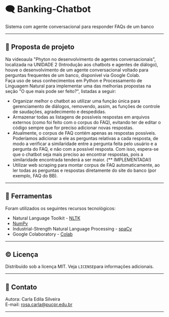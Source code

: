 # 🗨️ Banking-Chatbot
Sistema com agente conversacional para responder FAQs de um banco   

---   

## 📅 Proposta de projeto
Na videoaula "Phyton no desenvolvimento de agentes conversacionais", localizada na UNIDADE 2 (Introdução aos chatbots e agentes de diálogo), houve o desenvolvimento de um agente conversacional voltado para perguntas frequentes de um banco, disponível via Google Colab.   
Faça uso de seus conhecimentos em Python e Processamento de Linguagem Natural para implementar uma das melhorias propostas na seção  "O que mais pode ser feito?", listadas a seguir:
- Organizar melhor o chatbot ao utilizar uma função única para gerenciamento de diálogos, removendo, assim, as funções de controle de saudações, agradecimento e despedidas.
- Armazenar todas as listagens de possíveis respostas em arquivos externos (como foi feito com o corpus do FAQ), evitando ter de editar o código sempre que for preciso adicionar novas respostas.
- Atualmente, o corpus de FAQ contém apenas as respostas possíveis. Poderíamos adicionar a ele as perguntas relativas a cada resposta, de modo a verificar a similaridade entre a pergunta feita pelo usuário e a pergunta do FAQ, e não com a possível resposta. Com isso, espera-se que o chatbot seja mais preciso ao encontrar respostas, pois a similaridade encontrada tenderá a ser maior. (** IMPLEMENTADA!)
- Utilizar web scraping para montar corpus de FAQ automaticamente, ao ler todas as perguntas e respostas diretamente do site do banco (por exemplo, FAQ do BB).
  
---

## 🧰 Ferramentas   
Foram utilizados os seguintes recursos tecnológicos:   
- Natural Language Toolkit - [NLTK](https://www.nltk.org/)
- [NumPy](https://numpy.org/)
- Industrial-Strength Natural Language Processing - [spaCy](https://spacy.io/)
- Google Colaboratory - [Colab](https://colab.research.google.com/)

---   

## :copyright: Licença  
Distribuído sob a licença MIT. Veja `LICENSE`para informações adicionais. 

---

## 📧 Contato 
Autora: Carla Edila Silveira    
E-mail: rosa.carla@pucpr.edu.br

---
